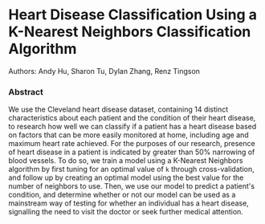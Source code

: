 # Heart Disease Classification Using a K-Nearest Neighbors Classification Algorithm
Authors: Andy Hu, Sharon Tu, Dylan Zhang, Renz Tingson

### Abstract
We use the Cleveland heart disease dataset, containing 14 distinct characteristics about each patient and the condition of their heart disease, to research how well we can classify if a patient has a heart disease based on factors that can be more easily monitored at home, including age and maximum heart rate achieved. For the purposes of our research, presence of heart disease in a patient is indicated by greater than 50% narrowing of blood vessels. To do so, we train a model using a K-Nearest Neighbors algorithm by first tuning for an optimal value of `k` through cross-validation, and follow up by creating an optimal model using the best value for the number of neighbors to use. Then, we use our model to predict a patient's condition, and determine whether or not our model can be used as a mainstream way of testing for whether an individual has a heart disease, signalling the need to visit the doctor or seek further medical attention.